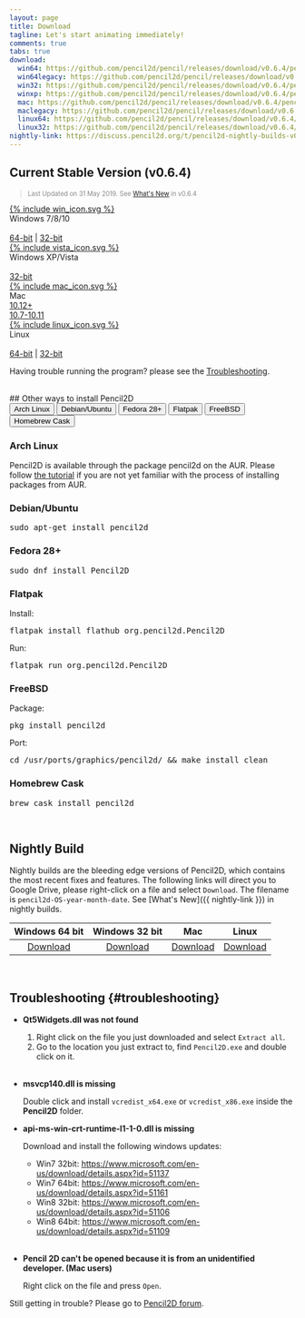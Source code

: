 ```yaml
---
layout: page
title: Download
tagline: Let's start animating immediately!
comments: true
tabs: true
download:
  win64: https://github.com/pencil2d/pencil/releases/download/v0.6.4/pencil2d-win64-0.6.4.hotfix.1.zip
  win64legacy: https://github.com/pencil2d/pencil/releases/download/v0.6.4/pencil2d-win64-legacy-0.6.4.zip
  win32: https://github.com/pencil2d/pencil/releases/download/v0.6.4/pencil2d-win32-0.6.4.hotfix.1.zip
  winxp: https://github.com/pencil2d/pencil/releases/download/v0.6.4/pencil2d-winxp-0.6.4.zip
  mac: https://github.com/pencil2d/pencil/releases/download/v0.6.4/pencil2d-mac-0.6.4.zip
  maclegacy: https://github.com/pencil2d/pencil/releases/download/v0.6.4/pencil2d-mac-legacy-0.6.4.zip
  linux64: https://github.com/pencil2d/pencil/releases/download/v0.6.4/pencil2d-linux-amd64-0.6.4.AppImage
  linux32: https://github.com/pencil2d/pencil/releases/download/v0.6.4/Pencil2D-linux-i386-0.6.4.AppImage
nightly-link: https://discuss.pencil2d.org/t/pencil2d-nightly-builds-v0-6-3/3118
---
```


## Current Stable Version (v0.6.4)

<blockquote style="color:#898989;font-size:0.8em">
Last Updated on 31 May 2019.
See <a href="/2019/05/pencil2d-0.6.4-release.html">What's New</a> in v0.6.4
</blockquote>

<div class="download-tiles">
<div></div>
<div class="download-tile">
  <a href="{{ page.download.win64 }}">
    {% include win_icon.svg %}
  </a><br>
  Windows 7/8/10<br><br>
  <a href="{{ page.download.win64 }}">64-bit</a> |
  <a href="{{ page.download.win32 }}">32-bit</a>
</div>

<div class="download-tile">
  <a href="{{ page.download.win32 }}">
    {% include vista_icon.svg %}
  </a><br>
  Windows XP/Vista<br><br>
  <a href="{{ page.download.winxp }}">32-bit</a><br>
</div>

<div class="download-tile">
  <a href="{{ page.download.mac }}">
    {% include mac_icon.svg %}
  </a><br>
  Mac <br>
  <a href="{{ page.download.mac }}">10.12+</a><br>
  <a href="{{ page.download.maclegacy }}">10.7-10.11</a>
</div>

<div class="download-tile">
  <a href="{{ page.download.linux64 }}">
    {% include linux_icon.svg %}
  </a><br>
  Linux<br><br>
  <a href="{{ page.download.linux64 }}">64-bit</a> |
  <a href="{{ page.download.linux32 }}">32-bit</a>
</div>

</div>
<div style="clear:both"></div>

Having trouble running the program? please see the
<a href="#troubleshooting">Troubleshooting</a>.

<br>
## Other ways to install Pencil2D

<div class="tab">
  <button class="tablinks" onclick="openTab(event, 'arch')" id="defaultTab">Arch Linux</button>
  <button class="tablinks" onclick="openTab(event, 'debian')">Debian/Ubuntu</button>
  <button class="tablinks" onclick="openTab(event, 'fedora')">Fedora 28+</button>
  <button class="tablinks" onclick="openTab(event, 'flatpak')">Flatpak</button>
  <button class="tablinks" onclick="openTab(event, 'freebsd')">FreeBSD</button>
  <button class="tablinks" onclick="openTab(event, 'cask')">Homebrew Cask</button>
</div>

<div id="arch" class="tabcontent">
<h3>Arch Linux</h3>
Pencil2D is available through the package <a hre="https://aur.archlinux.org/packages/pencil2d">pencil2d</a> on the AUR. Please follow <a href="https://wiki.archlinux.org/index.php/Arch_User_Repository#Installing_packages">the tutorial</a> if you are not yet familiar with the process of installing packages from AUR.
</div>

<div id="debian" class="tabcontent">
<h3>Debian/Ubuntu</h3>
<pre>sudo apt-get install pencil2d</pre>
</div>

<div id="fedora" class="tabcontent">
<h3>Fedora 28+</h3>
<pre>sudo dnf install Pencil2D</pre>
</div>

<div id="flatpak" class="tabcontent">
<h3>Flatpak</h3>
Install:
<pre>flatpak install flathub org.pencil2d.Pencil2D</pre>
Run:
<pre>flatpak run org.pencil2d.Pencil2D</pre>
</div>

<div id="freebsd" class="tabcontent">
  <h3>FreeBSD</h3>
  Package:
<pre>pkg install pencil2d</pre>
Port:
<pre>cd /usr/ports/graphics/pencil2d/ && make install clean</pre>
</div>

<div id="cask" class="tabcontent">
<h3>Homebrew Cask</h3>
<pre>brew cask install pencil2d</pre>
</div>
<script>document.getElementById("defaultTab").click();</script>

<br>

## Nightly Build <a name="nightlybuild"></a>

Nightly builds are the bleeding edge versions of Pencil2D, which contains the most recent fixes and features. The following links will direct you to Google Drive, please right-click on a file and select `Download`. The filename is `pencil2d-OS-year-month-date`. See [What's New]({{ nightly-link }}) in nightly builds.

| Windows 64 bit   | Windows 32 bit    | Mac             | Linux             |
| :--------------: | :---------------: | :-------------: | :---------------: |
| [Download][0]    | [Download][1]     | [Download][2]   | [Download][3]     |

[0]: https://goo.gl/5pZXED
[1]: https://goo.gl/0rbHu6
[2]: https://goo.gl/PXsLCI
[3]: https://goo.gl/NQuJYr

<br>

## Troubleshooting {#troubleshooting}

- **Qt5Widgets.dll was not found**

    1. Right click on the file you just downloaded and select `Extract all`.
    2. Go to the location you just extract to, find `Pencil2D.exe` and double click on it.
    <br>

- **msvcp140.dll is missing**

    Double click and install `vcredist_x64.exe` or `vcredist_x86.exe` inside the **Pencil2D** folder.

- **api-ms-win-crt-runtime-l1-1-0.dll is missing**

    Download and install the following windows updates:
    - Win7 32bit: https://www.microsoft.com/en-us/download/details.aspx?id=51137
    - Win7 64bit: https://www.microsoft.com/en-us/download/details.aspx?id=51161
    - Win8 32bit: https://www.microsoft.com/en-us/download/details.aspx?id=51106
    - Win8 64bit: https://www.microsoft.com/en-us/download/details.aspx?id=51109 <br><br>
 
- **Pencil 2D can't be opened because it is from an unidentified developer. (Mac users)**

    Right click on the file and press `Open`.

Still getting in trouble? Please go to [Pencil2D forum](https://discuss.pencil2d.org/c/support).
